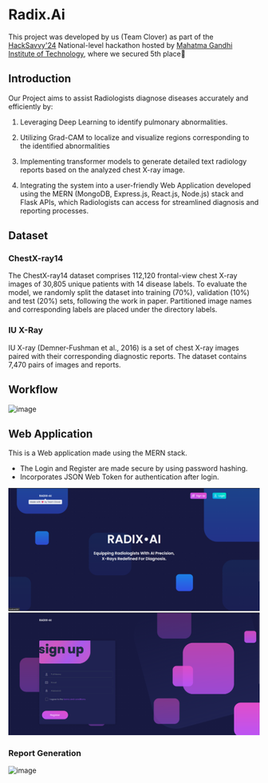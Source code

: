 # Radix.Ai

This project was developed by us (Team Clover) as part of the [HackSavvy'24](https://mgit.ac.in/hacksavvy/) National-level hackathon hosted by [Mahatma Gandhi Institute of Technology](https://mgit.ac.in/), where we secured 5th place🏅 

## Introduction

Our Project aims to assist Radiologists diagnose diseases accurately and efficiently by:

1. Leveraging Deep Learning to identify pulmonary abnormalities.  

2. Utilizing Grad-CAM to localize and visualize regions corresponding to the identified abnormalities  

3. Implementing transformer models to generate detailed text radiology reports based on the analyzed chest X-ray image.  

4. Integrating the system into a user-friendly Web Application developed using the MERN (MongoDB, Express.js, React.js, Node.js) stack and Flask APIs, which Radiologists can access for streamlined diagnosis and reporting processes.  

## Dataset
### ChestX-ray14
The ChestX-ray14 dataset comprises 112,120 frontal-view chest X-ray images of 30,805 unique patients with 14 disease labels. To evaluate the model, we randomly split the dataset into training (70%), validation (10%) and test (20%) sets, following the work in paper. Partitioned image names and corresponding labels are placed under the directory labels.

### IU X-Ray
IU X-ray (Demner-Fushman et al., 2016) is a set of chest X-ray images paired with their corresponding diagnostic reports. The dataset contains 7,470 pairs of images and reports.


## Workflow
![image](https://github.com/was-siri-us/Radix.Ai/assets/116163817/1f4adbe3-3bc8-46a7-995f-c9421e33bc65)

## Web Application

This is a Web application made using the MERN stack. 
- The Login and Register are made secure by using password hashing.
- Incorporates JSON Web Token for authentication after login.


![image](https://raw.githubusercontent.com/was-siri-us/Radix.Ai/main/frontend/preview/Screenshot%202024-03-20%20173001.png)
![image](https://raw.githubusercontent.com/was-siri-us/Radix.Ai/main/frontend/preview/Screenshot%202024-03-20%20173017.png)
### Report Generation
![image](https://raw.githubusercontent.com/was-siri-us/Radix.Ai/main/frontend/preview/Screenshot%2024-03-21%102347.png)




